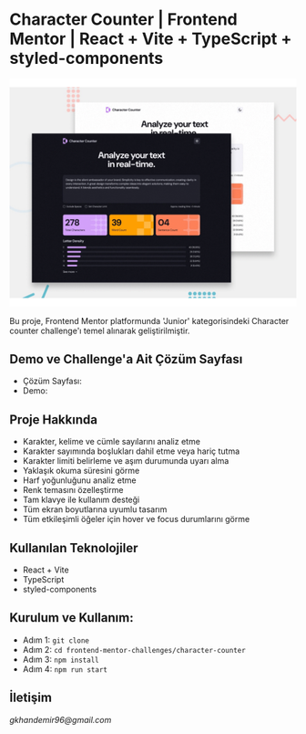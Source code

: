 # Character Counter | Frontend Mentor | React + Vite + TypeScript + styled-components

![Character Counter](./public/images.gif)

Bu proje, Frontend Mentor platformunda 'Junior' kategorisindeki Character counter challenge'ı temel alınarak geliştirilmiştir.

## Demo ve Challenge'a Ait Çözüm Sayfası
* Çözüm Sayfası: 
* Demo: 

## Proje Hakkında
* Karakter, kelime ve cümle sayılarını analiz etme
* Karakter sayımında boşlukları dahil etme veya hariç tutma
* Karakter limiti belirleme ve aşım durumunda uyarı alma
* Yaklaşık okuma süresini görme
* Harf yoğunluğunu analiz etme
* Renk temasını özelleştirme
* Tam klavye ile kullanım desteği
* Tüm ekran boyutlarına uyumlu tasarım
* Tüm etkileşimli öğeler için hover ve focus durumlarını görme

## Kullanılan Teknolojiler
* React + Vite
* TypeScript
* styled-components

## Kurulum ve Kullanım:
* Adım 1: `git clone `
* Adım 2: `cd frontend-mentor-challenges/character-counter`
* Adım 3: `npm install`
* Adım 4: `npm run start`

## İletişim
_gkhandemir96@gmail.com_